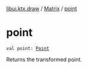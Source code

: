 [libui.ktx.draw](../README.md) / [Matrix](README.md) / [point](point.md)

# point

`val point: `[`Point`](../-point/README.md)

Returns the transformed point.
